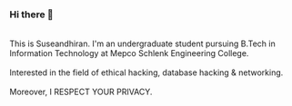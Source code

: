 ### Hi there 👋

<br>
This is Suseandhiran. I'm an undergraduate student pursuing B.Tech in Information Technology at Mepco Schlenk Engineering College.
<br>
<br>
Interested in the field of ethical hacking, database hacking & networking.
<br>
<br>
Moreover, I RESPECT YOUR PRIVACY.
<!--
**suseenataraj/suseenataraj** is a ✨ _special_ ✨ repository because its `README.md` (this file) appears on your GitHub profile.

Here are some ideas to get you started:

- 🔭 I’m currently working on ...
- 🌱 I’m currently learning ...
- 👯 I’m looking to collaborate on ...
- 🤔 I’m looking for help with ...
- 💬 Ask me about ...
- 📫 How to reach me: ...
- 😄 Pronouns: ...
- ⚡ Fun fact: ...
-->
